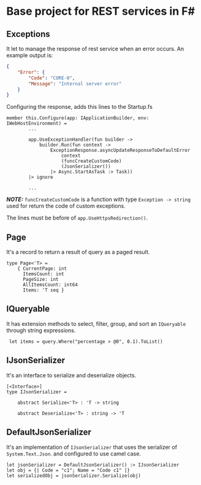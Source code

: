 # Base project for REST services in F#

## Exceptions

It let to manage the response of rest service when an error occurs. An example output is:

```json
{
    "Error": {
        "Code": "CORE-0",
        "Message": "Internal server error"
    }
}
```

Configuring the response, adds this lines to the Startup.fs

```f#
member this.Configure(app: IApplicationBuilder, env: IWebHostEnvironment) =
        ...

        app.UseExceptionHandler(fun builder ->
            builder.Run(fun context ->
                ExceptionResponse.asyncUpdateResponseToDefaultError
                    context
                    (funcCreateCustomCode)
                    (JsonSerializer())
                |> Async.StartAsTask :> Task))
        |> ignore

        ...
```

**_NOTE:_** `funcCreateCustomCode` is a function with type `Exception -> string` used for return the code of custom exceptions. 

The lines must be before of `app.UseHttpsRedirection()`.

## Page

It's a record to return a result of query as a paged result.

```f#
type Page<'T> =
    { CurrentPage: int
      ItemsCount: int
      PageSize: int
      AllItemsCount: int64
      Items: 'T seq }
```

## IQueryable

It has extension methods to select, filter, group, and sort an `IQueryable` through string expressions.

```f#
 let items = query.Where("percentage > @0", 0.1).ToList()
```

## IJsonSerializer

It's an interface to serialize and deserialize objects.

```f#
[<Interface>]
type IJsonSerializer =

    abstract Serialize<'T> : 'T -> string
    
    abstract Deserialize<'T> : string -> 'T
```

## DefaultJsonSerializer

It's an implementation of `IJsonSerializer` that uses the serializer of `System.Text.Json`. and configured to use camel case.

```f#
let jsonSerializer = DefaultJsonSerializer() :> IJsonSerializer
let obj = {| Code = "c1"; Name = "Code c1" |}
let serializedObj = jsonSerializer.Serialize(obj)
```
